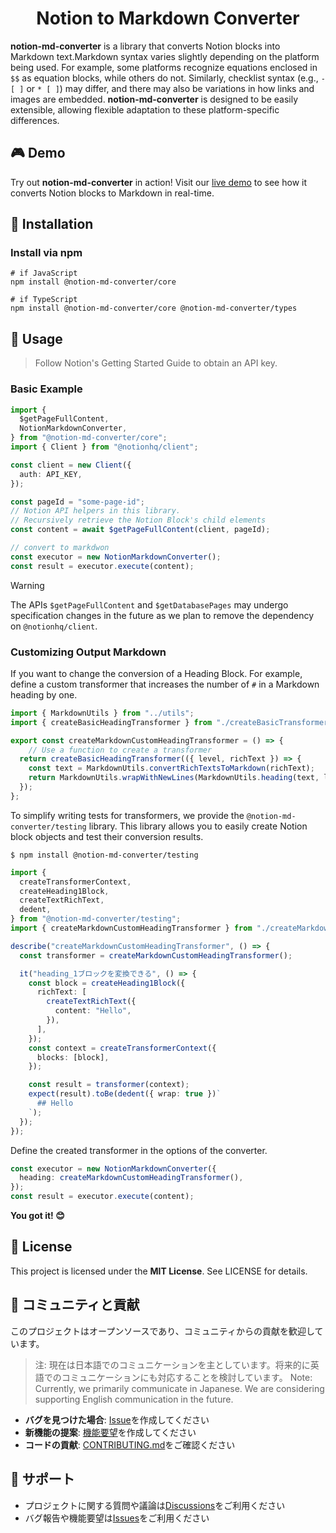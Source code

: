 <div align="center">
  <h1>Notion to Markdown Converter</h1>
</div>

**notion-md-converter** is a library that converts Notion blocks into Markdown text.Markdown syntax varies slightly depending on the platform being used. For example, some platforms recognize equations enclosed in `$$` as equation blocks, while others do not.
Similarly, checklist syntax (e.g., `- [ ]` or `* [ ]`) may differ, and there may also be variations in how links and images are embedded.
**notion-md-converter** is designed to be easily extensible, allowing flexible adaptation to these platform-specific differences.

<!-- TODO: status badge -->
<!-- ![Build status](https://github.com/your-username/myproject/actions/workflows/ci.yml/badge.svg) -->
<!-- TODO: version vadge -->
<!-- [![npm version](https://badge.fury.io/js/myproject.svg)](https://www.npmjs.com/package/myproject) -->

## 🎮 Demo

Try out **notion-md-converter** in action! Visit our [live demo](https://nmc-demo.malvageee.com/) to see how it converts Notion blocks to Markdown in real-time.

## 🚀 Installation

### **Install via npm**

```shell
# if JavaScript
npm install @notion-md-converter/core

# if TypeScript
npm install @notion-md-converter/core @notion-md-converter/types
```


## 📖 Usage


> Follow Notion's Getting Started Guide to obtain an API key.


### Basic Example


```typescript
import {
  $getPageFullContent,
  NotionMarkdownConverter,
} from "@notion-md-converter/core";
import { Client } from "@notionhq/client";

const client = new Client({
  auth: API_KEY,
});

const pageId = "some-page-id";
// Notion API helpers in this library.
// Recursively retrieve the Notion Block's child elements
const content = await $getPageFullContent(client, pageId);

// convert to markdwon
const executor = new NotionMarkdownConverter();
const result = executor.execute(content);
```

> [!WARNING]
> The APIs `$getPageFullContent` and `$getDatabasePages` may undergo specification changes in the future as we plan to remove the dependency on `@notionhq/client`.

### Customizing Output Markdown

If you want to change the conversion of a Heading Block.
For example, define a custom transformer that increases the number of `#` in a Markdown heading by one.



```typescript
import { MarkdownUtils } from "../utils";
import { createBasicHeadingTransformer } from "./createBasicTransformer";

export const createMarkdownCustomHeadingTransformer = () => {
	// Use a function to create a transformer
  return createBasicHeadingTransformer(({ level, richText }) => {
    const text = MarkdownUtils.convertRichTextsToMarkdown(richText);
    return MarkdownUtils.wrapWithNewLines(MarkdownUtils.heading(text, level + 1)); // add 1 level
  });
};

```


To simplify writing tests for transformers, we provide the `@notion-md-converter/testing` library.
This library allows you to easily create Notion block objects and test their conversion results.

```shell
$ npm install @notion-md-converter/testing
```

```typescript
import {
  createTransformerContext,
  createHeading1Block,
  createTextRichText,
  dedent,
} from "@notion-md-converter/testing";
import { createMarkdownCustomHeadingTransformer } from "./createMarkdownCustomHeadingTransformer";

describe("createMarkdownCustomHeadingTransformer", () => {
  const transformer = createMarkdownCustomHeadingTransformer();

  it("heading_1ブロックを変換できる", () => {
    const block = createHeading1Block({
      richText: [
        createTextRichText({
          content: "Hello",
        }),
      ],
    });
    const context = createTransformerContext({
      blocks: [block],
    });

    const result = transformer(context);
    expect(result).toBe(dedent({ wrap: true })`
      ## Hello
    `);
  });
});
```

Define the created transformer in the options of the converter.

```typescript
const executor = new NotionMarkdownConverter({
  heading: createMarkdownCustomHeadingTransformer(),
});
const result = executor.execute(content);
```

**You got it! 😊**

## 📜 License

This project is licensed under the **MIT License**.
See LICENSE for details.

## 👥 コミュニティと貢献

このプロジェクトはオープンソースであり、コミュニティからの貢献を歓迎しています。

> 注: 現在は日本語でのコミュニケーションを主としています。将来的に英語でのコミュニケーションにも対応することを検討しています。
> Note: Currently, we primarily communicate in Japanese. We are considering supporting English communication in the future.

- **バグを見つけた場合**: [Issue](https://github.com/salvage0707/notion-md-converter/issues/new?template=bug_report.md)を作成してください
- **新機能の提案**: [機能要望](https://github.com/salvage0707/notion-md-converter/issues/new?template=feature_request.md)を作成してください
- **コードの貢献**: [CONTRIBUTING.md](./CONTRIBUTING.md)をご確認ください

## 🤝 サポート

- プロジェクトに関する質問や議論は[Discussions](https://github.com/salvage0707/notion-md-converter/discussions)をご利用ください
- バグ報告や機能要望は[Issues](https://github.com/salvage0707/notion-md-converter/issues)をご利用ください